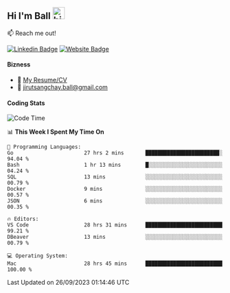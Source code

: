 ## Hi I'm Ball <img src="https://user-images.githubusercontent.com/1303154/88677602-1635ba80-d120-11ea-84d8-d263ba5fc3c0.gif" width="28px" height="28px" alt="hi">
 
:mailbox: Reach me out!

[![Linkedin Badge](https://img.shields.io/badge/-Jirut-0e76a8?style=flat&labelColor=0e76a8&logo=linkedin&logoColor=white)](https://www.linkedin.com/in/jirut-sangchay-338370251)
[![Website Badge](https://img.shields.io/badge/Website-184aa8?logo=website&logoColor=)](https://resume-jirut.web.app)

<!-- TODO: Add last video link -->
#### Bizness
- :paperclip: [My Resume/CV](https://github.com/Jirut01/Jirut01/blob/main/resume_jirut.pdf)
- :email: jirutsangchay.ball@gmail.com

#### Coding Stats


<!--START_SECTION:waka-->
![Code Time](http://img.shields.io/badge/Code%20Time-342%20hrs%203%20mins-blue)

📊 **This Week I Spent My Time On** 

```text
💬 Programming Languages: 
Go                       27 hrs 2 mins       ████████████████████████░   94.04 % 
Bash                     1 hr 13 mins        █░░░░░░░░░░░░░░░░░░░░░░░░   04.24 % 
SQL                      13 mins             ░░░░░░░░░░░░░░░░░░░░░░░░░   00.79 % 
Docker                   9 mins              ░░░░░░░░░░░░░░░░░░░░░░░░░   00.57 % 
JSON                     6 mins              ░░░░░░░░░░░░░░░░░░░░░░░░░   00.35 % 

🔥 Editors: 
VS Code                  28 hrs 31 mins      █████████████████████████   99.21 % 
DBeaver                  13 mins             ░░░░░░░░░░░░░░░░░░░░░░░░░   00.79 % 

💻 Operating System: 
Mac                      28 hrs 45 mins      █████████████████████████   100.00 % 
```


 Last Updated on 26/09/2023 01:14:46 UTC
<!--END_SECTION:waka-->
